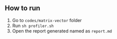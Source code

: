 ## How to run

1. Go to `codes/matrix-vector` folder
2. Run `sh profiler.sh`
3. Open the report generated named as `report.md`